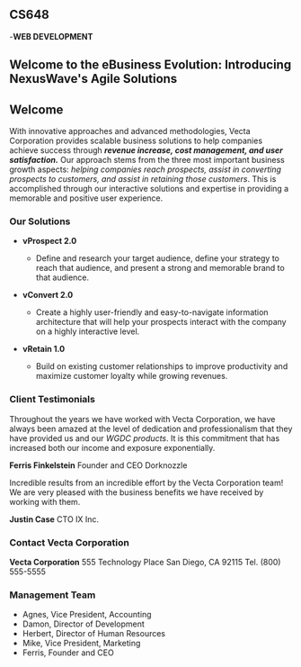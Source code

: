 ## CS648
 -**WEB DEVELOPMENT**
## Welcome to the eBusiness Evolution: Introducing NexusWave's Agile Solutions

## Welcome

With innovative approaches and advanced methodologies, Vecta Corporation provides scalable business solutions to help companies achieve success through **_revenue increase, cost management, and user satisfaction._** Our approach stems from the three most important business growth aspects: _helping companies reach prospects, assist in converting prospects to customers, and assist in retaining those customers_. This is accomplished through our interactive solutions and expertise in providing a memorable and positive user experience.

### Our Solutions

- **vProspect 2.0**
  - Define and research your target audience, define your strategy to reach that audience, and present a strong and memorable brand to that audience.

- **vConvert 2.0**
  - Create a highly user-friendly and easy-to-navigate information architecture that will help your prospects interact with the company on a highly interactive level.

- **vRetain 1.0**
  - Build on existing customer relationships to improve productivity and maximize customer loyalty while growing revenues.

### Client Testimonials

Throughout the years we have worked with Vecta Corporation, we have always been amazed at the level of dedication and professionalism that they have provided us and our _WGDC products_. It is this commitment that has increased both our income and exposure exponentially.

**Ferris Finkelstein**
Founder and CEO
Dorknozzle

Incredible results from an incredible effort by the Vecta Corporation team! We are very pleased with the business benefits we have received by working with them.

**Justin Case**
CTO
IX Inc.

### Contact Vecta Corporation

**Vecta Corporation**
555 Technology Place
San Diego, CA 92115
Tel. (800) 555-5555

### Management Team

- Agnes, Vice President, Accounting
- Damon, Director of Development
- Herbert, Director of Human Resources
- Mike, Vice President, Marketing
- Ferris, Founder and CEO
